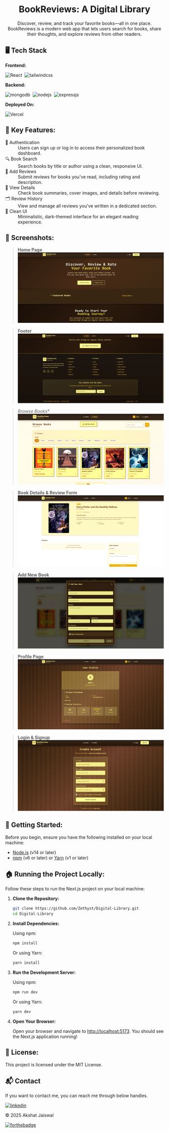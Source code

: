 <h1 align="center">BookReviews: A Digital Library</h1>

<p align="center">
  Discover, review, and track your favorite books—all in one place. BookReviews is a modern web app that lets users search for books, share their thoughts, and explore reviews from other readers.
</p>

## 🖥️ Tech Stack
**Frontend:**

![React](https://img.shields.io/badge/React-61DAFB?style=for-the-badge&logo=react&logoColor=black)&nbsp;
![tailwindcss](https://img.shields.io/badge/Tailwind_CSS-38B2AC?style=for-the-badge&logo=tailwind-css&logoColor=white)&nbsp;

**Backend:**

![mongodb](https://img.shields.io/badge/MongoDB-4EA94B?style=for-the-badge&logo=mongodb&logoColor=white)&nbsp;
![nodejs](https://img.shields.io/badge/Node.js-43853D?style=for-the-badge&logo=node.js&logoColor=white)&nbsp;
![expressjs](https://img.shields.io/badge/Express.js-F7DF1E?style=for-the-badge&logo=express&logoColor=black)&nbsp;

**Deployed On:**

![Vercel](https://img.shields.io/badge/Vercel-000000?style=for-the-badge&logo=vercel&logoColor=white)


## 📌 Key Features:
<dl>
  <dt>🔐 Authentication</dt>
  <dd>Users can sign up or log in to access their personalized book dashboard.</dd>

  <dt>🔍 Book Search</dt>
  <dd>Search books by title or author using a clean, responsive UI.</dd>

  <dt>📝 Add Reviews</dt>
  <dd>Submit reviews for books you've read, including rating and description.</dd>

  <dt>📖 View Details</dt>
  <dd>Check book summaries, cover images, and details before reviewing.</dd>

  <dt>🗂️ Review History</dt>
  <dd>View and manage all reviews you’ve written in a dedicated section.</dd>

  <dt>🎨 Clean UI</dt>
  <dd>Minimalistic, dark-themed interface for an elegant reading experience.</dd>
</dl>

## 📌 Screenshots:
> **Home Page**  
![Home](./src/./assets/Home.png)

> **Footer**  
![Footer](./src/./assets/Footer.png)

> *Browse Books**  
![Browse](./src/./assets/Browse%20Books.png)

> **Book Details & Review Form**  
![Details](./src/./assets/Book.png)

> **Add New Book**  
![AddBook](./src/./assets/AddBook.png)

> **Profile Page**  
![Profile](./src/./assets/Profile.png)

> **Login & Signup**  
![Auth](./src/./assets/Auth.png)



## 🚀 Getting Started:

Before you begin, ensure you have the following installed on your local machine:

- [Node.js](https://nodejs.org/) (v14 or later)
- [npm](https://www.npmjs.com/) (v6 or later) or [Yarn](https://yarnpkg.com/) (v1 or later)

## 🏠 Running the Project Locally:

Follow these steps to run the Next.js project on your local machine:

1. **Clone the Repository:**

    ```sh
    git clone https://github.com/Zethyst/Digital-Library.git
    cd Digital-Library
    ```

2. **Install Dependencies:**

    Using npm:

    ```sh
    npm install
    ```

    Or using Yarn:

    ```sh
    yarn install
    ```

3. **Run the Development Server:**

    Using npm:

    ```sh
    npm run dev
    ```

    Or using Yarn:

    ```sh
    yarn dev
    ```

4. **Open Your Browser:**

    Open your browser and navigate to [http://localhost:5173](http://localhost:5173). You should see the Next.js application running!

## 📜 License:

This project is licensed under the MIT License.



<h2>📬 Contact</h2>

If you want to contact me, you can reach me through below handles.

[![linkedin](https://img.shields.io/badge/LinkedIn-0077B5?style=for-the-badge&logo=linkedin&logoColor=white)](https://www.linkedin.com/in/akshat-jaiswal-4664a2197)

© 2025 Akshat Jaiswal


[![forthebadge](https://forthebadge.com/images/badges/built-with-love.svg)](https://forthebadge.com)
